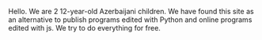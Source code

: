 Hello. We are 2 12-year-old Azerbaijani children. We have found this site as an alternative to publish programs edited with Python and online programs edited with js. We try to do everything for free.
